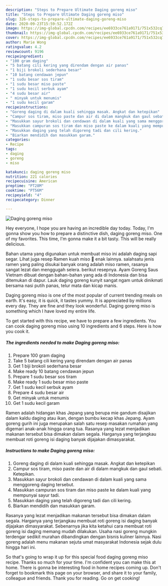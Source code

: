 ```yaml
---
description: "Steps to Prepare Ultimate Daging goreng miso"
title: "Steps to Prepare Ultimate Daging goreng miso"
slug: 326-steps-to-prepare-ultimate-daging-goreng-miso
date: 2020-09-23T15:59:52.172Z
image: https://img-global.cpcdn.com/recipes/ee6933ce761a9171/751x532cq70/daging-goreng-miso-resipi-foto-utama.jpg
thumbnail: https://img-global.cpcdn.com/recipes/ee6933ce761a9171/751x532cq70/daging-goreng-miso-resipi-foto-utama.jpg
cover: https://img-global.cpcdn.com/recipes/ee6933ce761a9171/751x532cq70/daging-goreng-miso-resipi-foto-utama.jpg
author: Marie Wong
ratingvalue: 4.2
reviewcount: 9196
recipeingredient:
- "100 gram daging"
- "5 batang cili kering yang direndam dengan air panas"
- "1 biji brokoli sederhana besar"
- "10 batang cendawan jepun"
- "1 sudu besar sos tiram"
- "1 sudu besar miso paste"
- "1 sudu kecil serbuk ayam"
- "4 sudu besar air"
- " minyak untuk menumis"
- "1 sudu kecil garam"
recipeinstructions:
- "Goreng daging di dalam kuali sehingga masak. Angkat dan ketepikan"
- "Campur sos tiram, miso paste dan air di dalam mangkuk dan gaul sebati. Ketepikan."
- "Masukkan sayur brokoli dan cendawan di dalam kuali yang sama menggoreng daging tersebut."
- "Masukkan campuran sos tiram dan miso paste ke dalam kuali yang mempunyai sayur tadi."
- "Masukkan daging yang telah digoreng tadi dan cili kering."
- "Biarkan mendidih dan masukkan garam."
categories:
- Recipe
tags:
- daging
- goreng
- miso

katakunci: daging goreng miso 
nutrition: 221 calories
recipecuisine: American
preptime: "PT28M"
cooktime: "PT56M"
recipeyield: "4"
recipecategory: Dinner

---
```



![Daging goreng miso](https://img-global.cpcdn.com/recipes/ee6933ce761a9171/751x532cq70/daging-goreng-miso-resipi-foto-utama.jpg)

Hey everyone, I hope you are having an incredible day today. Today, I'm gonna show you how to prepare a distinctive dish, daging goreng miso. One of my favorites. This time, I'm gonna make it a bit tasty. This will be really delicious.

Bahan utama yang digunakan untuk membuat miso ini adalah daging sapi segar. Lihat juga resep Ramen kuah miso 🍜 enak lainnya. salahsatu jenis ramen yang paling disukai banyak orang adalah miso ramen, rasanya sangat lezat dan menggugah selera. berikut resepnya. Ayam Goreng Saus Vietnam dibuat dengan bahan-bahan yang ada di Indonesia dan bisa ditemukan di dapur. Lauk daging goreng kunyit sangat ngam untuk dinikmati bersama nasi putih panas, telur mata dan kicap manis.

Daging goreng miso is one of the most popular of current trending meals on earth. It's easy, it is quick, it tastes yummy. It is appreciated by millions every day. They are fine and they look wonderful. Daging goreng miso is something which I have loved my entire life.


To get started with this recipe, we have to prepare a few ingredients. You can cook daging goreng miso using 10 ingredients and 6 steps. Here is how you cook it.

<!--inarticleads1-->

##### The ingredients needed to make Daging goreng miso:

1. Prepare 100 gram daging
1. Take 5 batang cili kering yang direndam dengan air panas
1. Get 1 biji brokoli sederhana besar
1. Make ready 10 batang cendawan jepun
1. Prepare 1 sudu besar sos tiram
1. Make ready 1 sudu besar miso paste
1. Get 1 sudu kecil serbuk ayam
1. Prepare 4 sudu besar air
1. Get  minyak untuk menumis
1. Get 1 sudu kecil garam


Ramen adalah hidangan khas Jepang yang berupa mie gandum disajikan dalam kaldu daging atau ikan, dengan bumbu kecap khas Jepang. Ayam goreng gurih ini juga merupakan salah satu resep masakan rumahan yang digemari anak-anak hingga orang tua. Rasanya yang lezat menjadikan makanan tersebut bisa dimakan dalam segala. Harganya yang terjangkau membuat roti goreng isi daging banyak dijajakan dimasyarakat. 

<!--inarticleads2-->

##### Instructions to make Daging goreng miso:

1. Goreng daging di dalam kuali sehingga masak. Angkat dan ketepikan
1. Campur sos tiram, miso paste dan air di dalam mangkuk dan gaul sebati. Ketepikan.
1. Masukkan sayur brokoli dan cendawan di dalam kuali yang sama menggoreng daging tersebut.
1. Masukkan campuran sos tiram dan miso paste ke dalam kuali yang mempunyai sayur tadi.
1. Masukkan daging yang telah digoreng tadi dan cili kering.
1. Biarkan mendidih dan masukkan garam.


Rasanya yang lezat menjadikan makanan tersebut bisa dimakan dalam segala. Harganya yang terjangkau membuat roti goreng isi daging banyak dijajakan dimasyarakat. Sebenarnya jika kita ketahui cara membuat roti goreng isi daging memang mudah dilakukan. Usaha nasi goreng mungkin terdengar sedikit murahan dibandingkan dengan bisnis kuliner lainnya. Nasi goreng adalah menu makanan sejuta umat masyarakat Indonesia sejak dulu hingga hari ini. 

So that's going to wrap it up for this special food daging goreng miso recipe. Thanks so much for your time. I'm confident you can make this at home. There is gonna be interesting food in home recipes coming up. Don't forget to bookmark this page on your browser, and share it to your family, colleague and friends. Thank you for reading. Go on get cooking!
